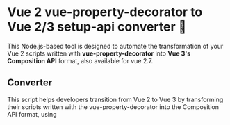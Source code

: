 # Vue 2 vue-property-decorator to Vue 2/3 setup-api converter :rocket:
This Node.js-based tool is designed to automate the transformation of your Vue 2 scripts written with **vue-property-decorator** into **Vue 3's Composition API** format, also available for vue 2.7.

## Converter
This script helps developers transition from Vue 2 to Vue 3 by transforming their scripts written with the vue-property-decorator into the Composition API format, using **<script setup lang="ts">**

## Roadmap
1. Support upgrading of $set, $delete, $slot, ... (later this week)

## Requirements
1. Node.js installed on your machine. If not, you can download it from [Node.js Official Website](https://nodejs.org/).
2. Terminal window.

## How To Use
Following these simple steps to convert your Vue 2 scripts:
```
npm install -g vue-declassify-to-setup
vue-convert --help
```
## Usage
### Convert a directory:
```
vue-convert -p "./src/components/"
```
### Convert a file:
```
vue-convert -p "./filename.vue"
```

## Features
This script is capable of converting a range of Vue and **vue-property-decorator**  features, including:

* Const
* Objects
* Arrays
* Methods
* Computed / Get
* $refs
* @Watch
* @Emit
* @Vmodel
* @Prop
* @PropSync
* Interfaces
* Imports
* $vuetify
* And more...


### Run help for more options:
```
vue-convert --help
  
      --help         Show help                                       
      --version      Show version number                               
  -p, --path         The path to the file or directory to convert
                                                            
  -d, --destination  Specify the path to the destination directory.
                     Defaults to the current path.                       
  -v, --vue          Set the Vue target version. By default, it is set to
                     2. Use 3 to convert to Vue 3. The difference is
                     related to v-model.
  -g, --grouping     Activate the grouping of declarations for refs/
                     reactive.                                     
  -n, --no-comment   Disable the inclusion of informative comments within
                     the JavaScript code for importing the modelWrapper.
```
### More example:
```
vue-convert --path . --destination "./exportfolder" --vue 3 -g -n
```

## Disclaimer
Please note that this script is designed to work with a **tab size of 2**. If your editor uses a different tab size, adjust it accordingly before running the converter.

This version **only supports double-quoted** strings. Make sure the code is set up with double-quoted strings before running the converter.

"The provided script is to be used at your own risk. It was specifically designed and tested for a specific project in a particular environment, and may require manual adjustments when applied in different contexts. In this version, the **"@Components" decorator is not converted** as it's often unnecessary. Auto-linting is anticipated."

While this project focuses on achieving up to 95% conversion for a specific project, it might not address all decorator scenarios, making it potentially incomplete for certain requirements. Your understanding is appreciated.


## Contributing
Your feedback and contributions are welcome! If you encounter any issues, have suggestions or improvements, feel free to share. I appreciate your support in making this tool more efficient and versatile.

Happy coding! :smile:
